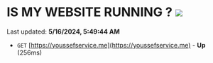 # IS MY WEBSITE RUNNING ? [![](https://img.shields.io/static/v1?label=Sponsor&message=%E2%9D%A4&logo=GitHub&color=%23fe8e86)](https://github.com/sponsors/<username>)

Last updated: **5/16/2024, 5:49:44 AM**

- `GET` [https://youssefservice.me](https://youssefservice.me) - **Up** (256ms)
